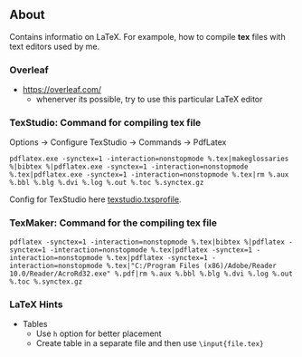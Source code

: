 ## About

Contains informatio on LaTeX. For exampole, how to compile **tex** files with text editors used by me.

### Overleaf

* https://overleaf.com/
	+ whenerver its possible, try to use this particular LaTeX editor
	
### TexStudio: Command for compiling tex file

Options -> Configure TexStudio -> Commands -> PdfLatex

```text
pdflatex.exe -synctex=1 -interaction=nonstopmode %.tex|makeglossaries %|bibtex %|pdflatex.exe -synctex=1 -interaction=nonstopmode %.tex|pdflatex.exe -synctex=1 -interaction=nonstopmode %.tex|rm %.aux %.bbl %.blg %.dvi %.log %.out %.toc %.synctex.gz
```

Config for TexStudio here [texstudio.txsprofile](texstudio.txsprofile).

### TexMaker: Command for the compiling tex file

```text
pdflatex -synctex=1 -interaction=nonstopmode %.tex|bibtex %|pdflatex -synctex=1 -interaction=nonstopmode %.tex|pdflatex -synctex=1 -interaction=nonstopmode %.tex|pdflatex -synctex=1 -interaction=nonstopmode %.tex|"C:/Program Files (x86)/Adobe/Reader 10.0/Reader/AcroRd32.exe" %.pdf|rm %.aux %.bbl %.blg %.dvi %.log %.out %.toc %.synctex.gz
```

### LaTeX Hints

* Tables
    - Use ```h``` option for better placement
    - Create table in a separate file and then use ```\input{file.tex}```
